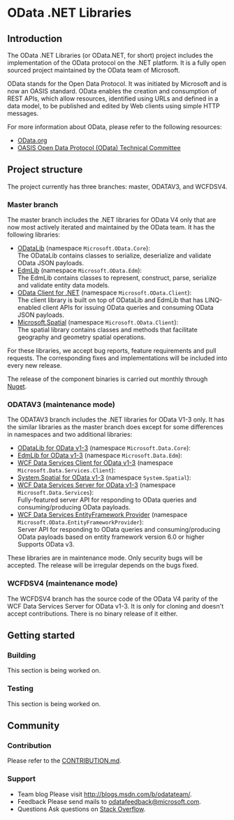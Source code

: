 # OData .NET Libraries
## Introduction
The OData .NET Libraries (or OData.NET, for short) project includes the implementation of the OData protocol on the .NET platform. It is a fully open sourced project maintained by the OData team of Microsoft.

OData stands for the Open Data Protocol. It was initiated by Microsoft and is now an OASIS standard. OData enables the creation and consumption of REST APIs, which allow resources, identified using URLs and defined in a data model, to be published and edited by Web clients using simple HTTP messages.

For more information about OData, please refer to the following resources:

 - [OData.org](http://www.odata.org/)
 - [OASIS Open Data Protocol (OData) Technical Committee](https://www.oasis-open.org/committees/tc_home.php?wg_abbrev=odata)

## Project structure
The project currently has three branches: master, ODATAV3, and WCFDSV4. 

### Master branch
The master branch includes the .NET libraries for OData V4 only that are now most actively iterated and maintained by the OData team. It has the following libraries: 

 - [ODataLib](http://www.nuget.org/packages/Microsoft.OData.Core/) (namespace `Microsoft.OData.Core`):<br />
 The ODataLib contains classes to serialize, deserialize and validate OData JSON payloads. 
 - [EdmLib](http://www.nuget.org/packages/Microsoft.OData.Edm/) (namespace `Microsoft.OData.Edm`):<br />
 The EdmLib contains classes to represent, construct, parse, serialize and validate entity data models.
 - [OData Client for .NET](http://www.nuget.org/packages/Microsoft.OData.Client/) (namespace `Microsoft.OData.Client`):<br />
 The client library is built on top of ODataLib and EdmLib that has LINQ-enabled client APIs for issuing OData queries and consuming OData JSON payloads.
 - [Microsoft.Spatial](http://www.nuget.org/packages/Microsoft.Spatial/) (namespace `Microsoft.OData.Client`):<br />
 The spatial library contains classes and methods that facilitate geography and geometry spatial operations.

For these libraries, we accept bug reports, feature requirements and pull requests. The corresponding fixes and implementations will be included into every new release.

The release of the component binaries is carried out monthly through [Nuget](http://www.nuget.org/).

### ODATAV3 (maintenance mode)

The ODATAV3 branch includes the .NET libraries for OData V1-3 only. It has the similar libraries as the master branch does except for some differences in namespaces and two additional libraries: 

 - [ODataLib for OData v1-3](http://www.nuget.org/packages/Microsoft.Data.OData/) (namespace `Microsoft.Data.Core`):
 - [EdmLib for OData v1-3](http://www.nuget.org/packages/Microsoft.Data.Edm/) (namespace `Microsoft.Data.Edm`):
 - [WCF Data Services Client for OData v1-3](http://www.nuget.org/packages/Microsoft.Data.Services.Client/) (namespace `Microsoft.Data.Services.Client`):
 - [System.Spatial for OData v1-3](http://www.nuget.org/packages/System.Spatial/) (namespace `System.Spatial`):
 - [WCF Data Services Server for OData v1-3](http://www.nuget.org/packages/Microsoft.Data.Services/) (namespace `Microsoft.Data.Services`):<br />
 Fully-featured server API for responding to OData queries and consuming/producing OData payloads.
 - [WCF Data Services EntityFramework Provider](http://www.nuget.org/packages/Microsoft.OData.EntityFrameworkProvider/) (namespace `Microsoft.OData.EntityFrameworkProvider`):<br />
 Server API for responding to OData queries and consuming/producing OData payloads based on entity framework version 6.0 or higher Supports OData v3.

These libraries are in maintenance mode. Only security bugs will be accepted. The release will be irregular depends on the bugs fixed.

### WCFDSV4 (maintenance mode)

The WCFDSV4 branch has the source code of the OData V4 parity of the WCF Data Services Server for OData v1-3. It is only for cloning and doesn't accept contributions. There is no binary release of it either.

## Getting started

### Building
This section is being worked on.

### Testing
This section is being worked on.

## Community
### Contribution
Please refer to the [CONTRIBUTION.md](https://github.com/OData/odata.net/blob/master/CONTRIBUTION.md).

### Support
 - Team blog
 Please visit http://blogs.msdn.com/b/odatateam/.
 - Feedback
 Please send mails to [odatafeedback@microsoft.com](mailto:odatafeedback@microsoft.com).
 - Questions
 Ask questions on [Stack Overflow](http://stackoverflow.com/questions/ask?tags=odata).

